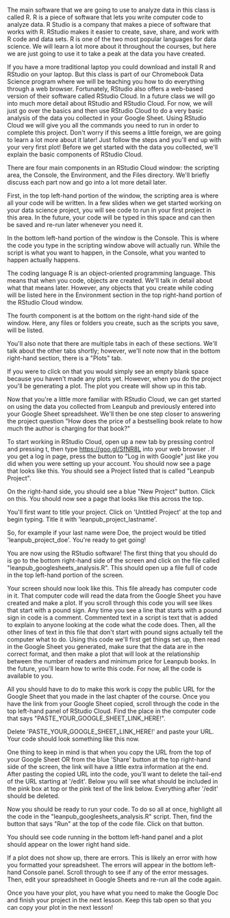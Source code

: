The main software that we are going to use to analyze data in this class is called R. R is a piece of software that lets you write computer code to analyze data. R Studio is a company that makes a piece of software that works with R. RStudio makes it easier to create, save, share, and work with R code and data sets. R is one of the two most popular languages for data science. We will learn a lot more about it throughout the courses, but here we are just going to use it to take a peak at the data you have created. 

If you have a more traditional laptop you could download and install R and RStudio on your laptop. But this class is part of our Chromebook Data Science program where we will be teaching you how to do everything through a web browser. Fortunately, RStudio also offers a web-based version of their software called RStudio Cloud. In a future class we will go into much more detail about RStudio and RStudio Cloud. For now, we will just go over the basics and then use RStudio Cloud to do a very basic analysis of the data you collected in your Google Sheet. Using RStudio Cloud we will give you all the commands you need to run in order to complete this project. Don't worry if this seems a little foreign, we are going to learn a lot more about it later! Just follow the steps and you'll end up with your very first plot! Before we get started with the data you collected, we'll explain the basic components of RStudio Cloud.

There are four main components in an RStudio Cloud window: the scripting area, the Console, the Environment, and the Files directory. We'll briefly discuss each part now and go into a lot more detail later.

First, in the top left-hand portion of the window, the scripting area is where all your code will be written. In a few slides when we get started working on your data science project, you will see code to run in your first project in this area. In the future, your code will be typed in this space and can then be saved and re-run later whenever you need it.

In the bottom left-hand portion of the window is the Console. This is where the code you type in the scripting window above will actually run. While the script is what you want to happen, in the Console, what you wanted to happen actually happens.

The coding language R is an object-oriented programming language. This means that when you code, objects are created. We'll talk in detail about what that means later. However, any objects that you create while coding will be listed here in the Environment section in the top right-hand portion of the RStudio Cloud window.

The fourth component is at the bottom on the right-hand side of the window. Here, any files or folders you create, such as the scripts you save, will be listed.

You'll also note that there are multiple tabs in each of these sections. We'll talk about the other tabs shortly; however, we'll note now that in the bottom right-hand section, there is a "Plots" tab. 

If you were to click on that you would simply see an empty blank space because you haven't made any plots yet. However, when you do the project you'll be generating a plot. The plot you create will show up in this tab. 

Now that you're a little more familiar with RStudio Cloud, we can get started on using the data you collected from Leanpub and previously entered into your Google Sheet spreadsheet. We'll then be one step closer to answering the project question "How does the price of a bestselling book relate to how much the author is charging for that book?"

To start working in RStudio Cloud, open up a new tab by pressing control and pressing t, then type https://goo.gl/SfNR8L into your web browser . If you get a log in page, press the button to "Log in with Google" just like you did when you were setting up your account. You should now see a page that looks like this. You should see a Project listed that is called "Leanpub Project".

On the right-hand side, you should see a blue "New Project" button. Click on this. You should now see a page that looks like this across the top. 

You'll first want to title your project. Click on 'Untitled Project' at the top and begin typing. Title it with 'leanpub_project_lastname'. 

So, for example if your last name were Doe, the project would be titled 'leanpub_project_doe'. You're ready to get going!
  
You are now using the RStudio software! The first thing that you should do is go to the bottom right-hand side of the screen and click on the file called "leanpub_googlesheets_analysis.R". This should open up a file full of code in the top left-hand portion of the screen. 

Your screen should now look like this. This file already has computer code in it. That computer code will read the data from the Google Sheet you have created and make a plot. If you scroll through this code you will see likes that start with a pound sign. Any time you see a line that starts with a pound sign in code is a comment. Commented text in a script is text that is added to explain to anyone looking at the code what the code does. Then, all the other lines of text in this file that don't start with pound signs actually tell the computer what to do. Using this code we'll first get things set up, then read in the Google Sheet you generated, make sure that the data are in the correct format, and then make a plot that will look at the relationship between the number of readers and minimum price for Leanpub books. In the future, you'll learn how to write this code. For now, all the code is available to you. 

All you should have to do to make this work is  copy the public URL for the Google Sheet that you made in the last chapter of the course. Once you have the link from your Google Sheet copied, scroll through the code in the top left-hand panel of RStudio Cloud. Find the place in the computer code that says "PASTE_YOUR_GOOGLE_SHEET_LINK_HERE!".
 
Delete 'PASTE_YOUR_GOOGLE_SHEET_LINK_HERE!' and paste your URL. Your code should look something like this now. 

One thing to keep in mind is that when you copy the URL from the top of your Google Sheet OR from the blue 'Share' button at the top right-hand side of the screen, the link will have a little extra information at the end. After pasting the copied URL into the code, you'll want to delete the tail-end of the URL starting at '/edit'. Below you will see what should be included in the pink box at top or the pink text of the link below. Everything after '/edit' should be deleted. 

Now you should be ready to run your code. To do so all at once, highlight all the code in the "leanpub_googlesheets_analysis.R" script. Then, find the button that says "Run" at the top of the code file. Click on that button. 

You should see code running in the bottom left-hand panel and a plot should appear on the lower right hand side. 

If a plot does not show up, there are errors. This is likely an error with how you formatted your spreadsheet. The errors will appear in the bottom left-hand Console panel. Scroll through to see if any of the error messages. Then, edit your spreadsheet in Google Sheets and re-run all the code again.  

Once you have your plot, you have what you need to make the Google Doc and finish your project in the next lesson. Keep this tab open so that you can copy your plot in the next lesson!